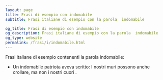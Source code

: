 ```yaml
---
layout: page
title: Frasi di esempio con indomabile 
subtitle: Frasi italiane di esempio con la parola  indomabile

og_title: Frasi di esempio con indomabile 
og_description: Frasi italiane di esempio con la parola  indomabile
og_type: website
permalink: /frasi/i/indomabile.html
---
```


Frasi italiane di esempio contenenti la parola indomabile:


- Un indomabile patriota aveva scritto: I nostri muri possono anche crollare, ma non i nostri cuori .
